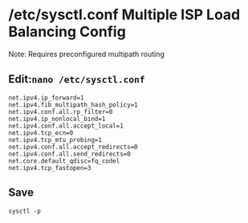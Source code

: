 # /etc/sysctl.conf Multiple ISP Load Balancing Config

Note: Requires preconfigured multipath routing

## Edit:`nano /etc/sysctl.conf`
```
net.ipv4.ip_forward=1
net.ipv4.fib_multipath_hash_policy=1
net.ipv4.conf.all.rp_filter=0
net.ipv4.ip_nonlocal_bind=1
net.ipv4.conf.all.accept_local=1
net.ipv4.tcp_ecn=0
net.ipv4.tcp_mtu_probing=1
net.ipv4.conf.all.accept_redirects=0
net.ipv4.conf.all.send_redirects=0
net.core.default_qdisc=fq_codel
net.ipv4.tcp_fastopen=3
```
## Save
```
sysctl -p
```
